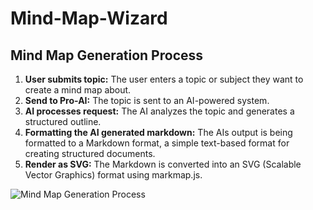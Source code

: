 # Mind-Map-Wizard

## Mind Map Generation Process

1. **User submits topic:** The user enters a topic or subject they want to create a mind map about.
2. **Send to Pro-AI:** The topic is sent to an AI-powered system.
3. **AI processes request:**
    The AI analyzes the topic and generates a structured outline.
4. **Formatting the AI generated markdown:**
    The AIs output is being formatted to a Markdown format, a simple text-based format for creating structured documents.
5. **Render as SVG:** The Markdown is converted into an SVG (Scalable Vector Graphics) format using markmap.js.

<img src="https://raw.githubusercontent.com/linus-sch/Mind-Map-Wizard/refs/heads/main/generation-process.jpg" alt="Mind Map Generation Process">
